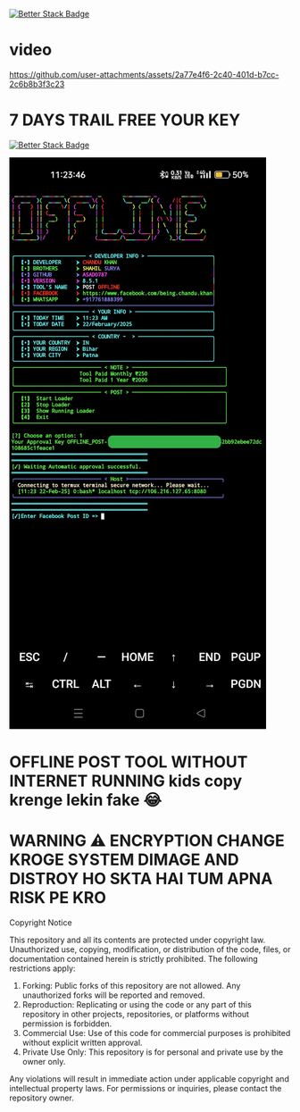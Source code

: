 [![Better Stack Badge](https://uptime.betterstack.com/status-badges/v3/monitor/1pjy0.svg)](https://uptime.betterstack.com/?utm_source=status_badge)
# video 
https://github.com/user-attachments/assets/2a77e4f6-2c40-401d-b7cc-2c6b8b3f3c23

# 7 DAYS TRAIL FREE YOUR KEY
[![Better Stack Badge](https://uptime.betterstack.com/status-badges/v1/monitor/1q0mn.svg)](https://uptime.betterstack.com/?utm_source=status_badge)

![img_1723715626893_1](https://raw.githubusercontent.com/Thor0786/Alam/refs/heads/main/IMG_20250222_112511.jpg)


# OFFLINE POST TOOL WITHOUT INTERNET RUNNING  kids copy krenge lekin fake 😂

# WARNING ⚠️ ENCRYPTION CHANGE KROGE SYSTEM DIMAGE AND DISTROY HO SKTA HAI TUM APNA RISK PE KRO


Copyright Notice  

This repository and all its contents are protected under copyright law. Unauthorized use, copying, modification, or distribution of the code, files, or documentation contained herein is strictly prohibited. The following restrictions apply:  

1. Forking: Public forks of this repository are not allowed. Any unauthorized forks will be reported and removed.  
2. Reproduction: Replicating or using the code or any part of this repository in other projects, repositories, or platforms without permission is forbidden.  
3. Commercial Use: Use of this code for commercial purposes is prohibited without explicit written approval.  
4. Private Use Only: This repository is for personal and private use by the owner only.  

Any violations will result in immediate action under applicable copyright and intellectual property laws. For permissions or inquiries, please contact the repository owner.
